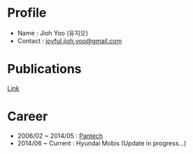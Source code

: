 # Profile
 - Name : Jioh Yoo (유지오)
 - Contact : joyful.jioh.yoo@gmail.com

# Publications
[Link](./pub/list)

# Career
- 2006/02 ~ 2014/05 : [Pantech](./career/pantech)
- 2014/06 ~ Current : Hyundai Mobis (Update in progress...)
